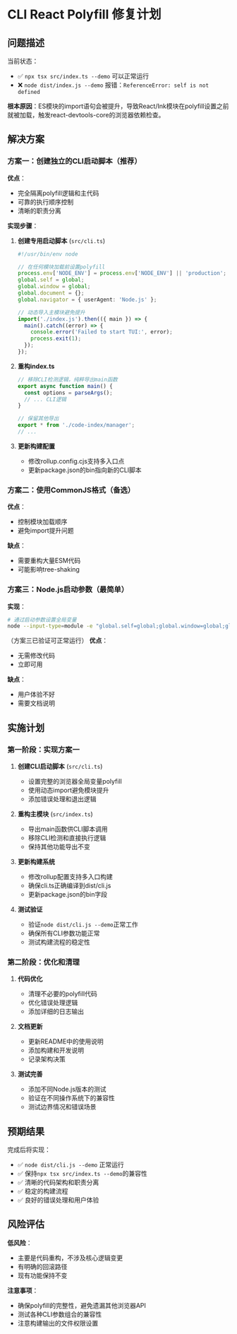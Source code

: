 # CLI React Polyfill 修复计划

## 问题描述

当前状态：
- ✅ `npx tsx src/index.ts --demo` 可以正常运行
- ❌ `node dist/index.js --demo` 报错：`ReferenceError: self is not defined`

**根本原因**：ES模块的import语句会被提升，导致React/Ink模块在polyfill设置之前就被加载，触发react-devtools-core的浏览器依赖检查。

## 解决方案

### 方案一：创建独立的CLI启动脚本（推荐）

**优点**：
- 完全隔离polyfill逻辑和主代码
- 可靠的执行顺序控制
- 清晰的职责分离

**实现步骤**：

1. **创建专用启动脚本** (`src/cli.ts`)
   ```typescript
   #!/usr/bin/env node

   // 在任何模块加载前设置polyfill
   process.env['NODE_ENV'] = process.env['NODE_ENV'] || 'production';
   global.self = global;
   global.window = global;
   global.document = {};
   global.navigator = { userAgent: 'Node.js' };

   // 动态导入主模块避免提升
   import('./index.js').then(({ main }) => {
     main().catch((error) => {
       console.error('Failed to start TUI:', error);
       process.exit(1);
     });
   });
   ```

2. **重构index.ts**
   ```typescript
   // 移除CLI检测逻辑，纯粹导出main函数
   export async function main() {
     const options = parseArgs();
     // ... CLI逻辑
   }

   // 保留其他导出
   export * from './code-index/manager';
   // ...
   ```

3. **更新构建配置**
   - 修改rollup.config.cjs支持多入口点
   - 更新package.json的bin指向新的CLI脚本

### 方案二：使用CommonJS格式（备选）

**优点**：
- 控制模块加载顺序
- 避免import提升问题

**缺点**：
- 需要重构大量ESM代码
- 可能影响tree-shaking

### 方案三：Node.js启动参数（最简单）

**实现**：
```bash
# 通过启动参数设置全局变量
node --input-type=module -e "global.self=global;global.window=global;global.document={};global.navigator={userAgent:'Node.js'};process.argv=[process.argv[0],'index.js','--demo'];await  import('./dist/index.js')"
```
（方案三已验证可正常运行）
**优点**：
- 无需修改代码
- 立即可用

**缺点**：
- 用户体验不好
- 需要文档说明

## 实施计划

### 第一阶段：实现方案一

1. **创建CLI启动脚本** (`src/cli.ts`)
   - 设置完整的浏览器全局变量polyfill
   - 使用动态import避免模块提升
   - 添加错误处理和退出逻辑

2. **重构主模块** (`src/index.ts`)
   - 导出main函数供CLI脚本调用
   - 移除CLI检测和直接执行逻辑
   - 保持其他功能导出不变

3. **更新构建系统**
   - 修改rollup配置支持多入口构建
   - 确保cli.ts正确编译到dist/cli.js
   - 更新package.json的bin字段

4. **测试验证**
   - 验证`node dist/cli.js --demo`正常工作
   - 确保所有CLI参数功能正常
   - 测试构建流程的稳定性

### 第二阶段：优化和清理

1. **代码优化**
   - 清理不必要的polyfill代码
   - 优化错误处理逻辑
   - 添加详细的日志输出

2. **文档更新**
   - 更新README中的使用说明
   - 添加构建和开发说明
   - 记录架构决策

3. **测试完善**
   - 添加不同Node.js版本的测试
   - 验证在不同操作系统下的兼容性
   - 测试边界情况和错误场景

## 预期结果

完成后将实现：
- ✅ `node dist/cli.js --demo` 正常运行
- ✅ 保持`npx tsx src/index.ts --demo`的兼容性
- ✅ 清晰的代码架构和职责分离
- ✅ 稳定的构建流程
- ✅ 良好的错误处理和用户体验

## 风险评估

**低风险**：
- 主要是代码重构，不涉及核心逻辑变更
- 有明确的回滚路径
- 现有功能保持不变

**注意事项**：
- 确保polyfill的完整性，避免遗漏其他浏览器API
- 测试各种CLI参数组合的兼容性
- 注意构建输出的文件权限设置
